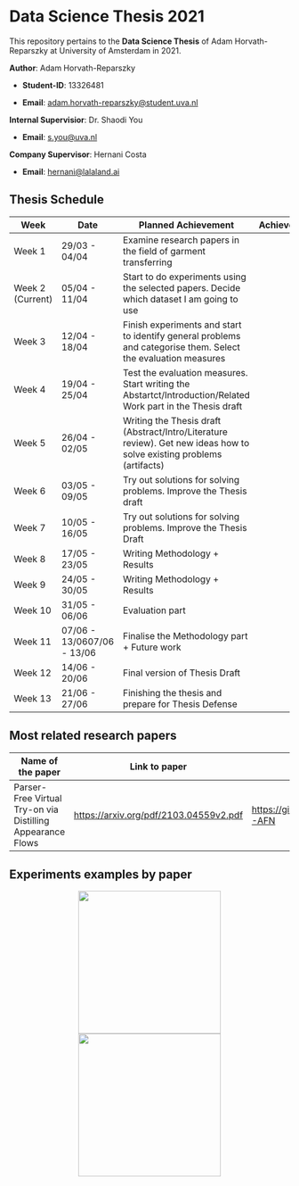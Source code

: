# Data Science Thesis 2021

This repository pertains to the **Data Science Thesis** of Adam Horvath-Reparszky at University of Amsterdam in 2021.

**Author**: Adam Horvath-Reparszky

* **Student-ID**: 13326481

* **Email**: adam.horvath-reparszky@student.uva.nl

**Internal Supervisior**: Dr. Shaodi You

* **Email**: s.you@uva.nl

**Company Supervisor**: Hernani Costa

* **Email**: hernani@lalaland.ai

## Thesis Schedule
| Week  | Date | Planned Achievement  | Achieved |
| ------------- | ------------- | ------------- | ------------- |
| Week 1 | 29/03 - 04/04 | Examine research papers in the field of garment transferring |  |
| Week 2 (Current) | 05/04 - 11/04  | Start to do experiments using the selected papers. Decide which dataset I am going to use |  |
| Week 3 |  12/04 - 18/04 | Finish experiments and start to identify general problems and categorise them. Select the evaluation measures |  |
| Week 4  | 19/04 - 25/04 | Test the evaluation measures. Start writing the Abstartct/Introduction/Related Work part in the Thesis draft |  |
| Week 5 |  26/04 - 02/05 | Writing the Thesis draft (Abstract/Intro/Literature review). Get new ideas how to solve existing problems (artifacts) |  |
| Week 6  |  03/05 - 09/05 | Try out solutions for solving problems. Improve the Thesis draft|  |
| Week 7 | 10/05 - 16/05 | Try out solutions for solving problems. Improve the Thesis Draft |  |
| Week 8  | 17/05 - 23/05 | Writing Methodology + Results |  |
| Week 9 | 24/05 - 30/05 | Writing Methodology + Results|  |
| Week 10  | 31/05 - 06/06 | Evaluation part |  |
| Week 11 | 07/06 - 13/0607/06 - 13/06 | Finalise the Methodology part + Future work|  |
| Week 12  | 14/06 - 20/06 | Final version of Thesis Draft |  |
| Week 13 | 21/06 - 27/06 | Finishing the thesis and prepare for Thesis Defense |  |

## Most related research papers
| Name of the paper  | Link to paper | Link to code |
| ------------- | ------------- | ------------- |
| Parser-Free Virtual Try-on via Distilling Appearance Flows| https://arxiv.org/pdf/2103.04559v2.pdf | https://github.com/geyuying/PF-AFN |

## Experiments examples by paper
<p align="middle">
  <img src="demo2.jpeg" width="256"/>
  <img src="demo1.jpeg" width="256"/>
</p>

